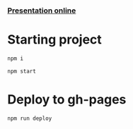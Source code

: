 ### [Presentation online]()

# Starting project

```bash
npm i

npm start
```

# Deploy to gh-pages

```bash
npm run deploy
```
